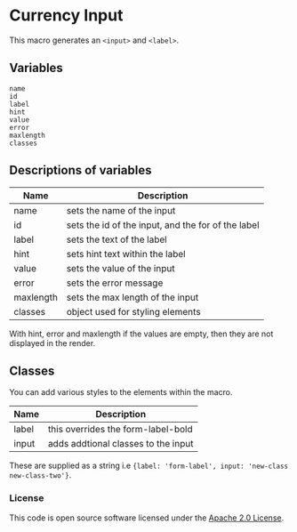 # Currency Input

This macro generates an `<input>` and `<label>`.

## Variables

```
name
id
label
hint
value
error
maxlength
classes
```

## Descriptions of variables

| Name          | Description                                                   |
| ------------- |---------------------------------------------------------------|
| name          | sets the name of the input                                    |
| id            | sets the id of the input, and the for of the label            |
| label         | sets the text of the label                                    |
| hint          | sets hint text within the label                               |
| value         | sets the value of the input                                   |
| error         | sets the error message                                        |
| maxlength     | sets the max length of the input                              |
| classes       | object used for styling elements                              |

With hint, error and maxlength if the values are empty, then they are not displayed in the render.

## Classes

You can add various styles to the elements within the macro.

| Name          | Description                                                   |
| ------------- |---------------------------------------------------------------|
| label         | this overrides the form-label-bold                            |
| input         | adds addtional classes to the input                           |

These are supplied as a string i.e `{label: 'form-label', input: 'new-class new-class-two'}`.

### License

This code is open source software licensed under the [Apache 2.0 License]("http://www.apache.org/licenses/LICENSE-2.0.html").
